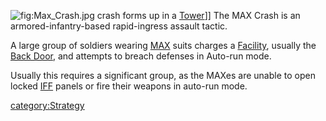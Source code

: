 ![](Max_Crash.jpg "fig:Max_Crash.jpg") crash forms up in a
[Tower](Tower "wikilink")\]\] The MAX Crash is an armored-infantry-based
rapid-ingress assault tactic.

A large group of soldiers wearing [MAX](MAX "wikilink") suits charges a
[Facility](Facility "wikilink"), usually the [Back
Door](Back_Door "wikilink"), and attempts to breach defenses in Auto-run
mode.

Usually this requires a significant group, as the MAXes are unable to
open locked [IFF](IFF "wikilink") panels or fire their weapons in
auto-run mode.

[category:Strategy](category:Strategy "wikilink")